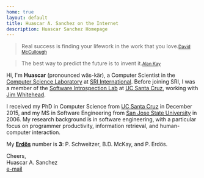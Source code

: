 ```yaml
---
home: true
layout: default
title: Huascar A. Sanchez on the Internet
description: Huascar Sanchez Homepage
---
```


<blockquote id="leadquote"><span class="quote">Real success is finding your lifework in the work that you love.</span><small class='author'><a href='http://en.wikipedia.org/wiki/David_McCullough'>David McCullough</a></small></blockquote>

<blockquote id="followquote"><span class="quote">The best way to predict the future is to invent it.</span><small class='author'><a href='http://en.wikiquote.org/wiki/Alan_Kay'>Alan Kay</a></small></blockquote>


Hi, I'm **Huascar** (pronounced wäs-kär), a Computer Scientist in the [Computer Science Laboratory](http://www.csl.sri.com/) at [SRI International](https://www.sri.com/). Before joining SRI, I was a member of the [Software Introspection Lab](https://games.soe.ucsc.edu/sil) at [UC Santa Cruz](http://www.ucsc.edu/), working with [Jim Whitehead](http://users.soe.ucsc.edu/~ejw/).

I received my PhD in Computer Science from [UC Santa Cruz](http://www.ucsc.edu/) in December 2015, and my MS in Software Engineering from [San Jose State University](http://www.sjsu.edu/) in 2006. My research background is in software engineering, with a particular focus on programmer productivity, information retrieval, and human-computer interaction. 

My [**<span>Erd&ouml;s</span>**](http://wwwp.oakland.edu/enp/) number is **3**:
P. Schweitzer, B.D. McKay, and P. Erd&ouml;s.


Cheers,  
Huascar A. Sanchez  
[e-mail](mailto:huascar.sanchez@sri.com)
<!-- [e-mail](mailto:hsanchez@cs.ucsc.edu)&nbsp;·&nbsp;[resume](./static/huascarsanchez.resume.pdf)&nbsp;·&nbsp;[cv](./static/huascarsanchez.cv.pdf)   -->
<!-- [e-mail](mailto:hsanchez@cs.ucsc.edu)&nbsp;·&nbsp;[cv](./static/huascarsanchez.cv.pdf)&nbsp;·&nbsp;[research statement](./static/huascarsanchez-research.pdf)&nbsp;·&nbsp;[teaching statement](./static/huascarsanchez-teaching.pdf)-->
<!-- ·&nbsp;[resume](./static/hidden) -->
